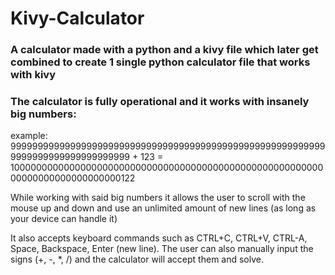 # Kivy-Calculator

### A calculator made with a python and a kivy file which later get combined to create 1 single python calculator file that works with kivy

### The calculator is fully operational and it works with insanely big numbers:
 example: 99999999999999999999999999999999999999999999999999999999999999999999999999999999 + 123
       = 10000000000000000000000000000000000000000000000000000000000000000000000000000122

While working with said big numbers it allows the user to scroll with the mouse up and down and use
an unlimited amount of new lines (as long as your device can handle it)

It also accepts keyboard commands such as CTRL+C, CTRL+V, CTRL-A, Space, Backspace, Enter (new line).
The user can also manually input the signs (+, -, *, /) and the calculator will accept them and solve.
